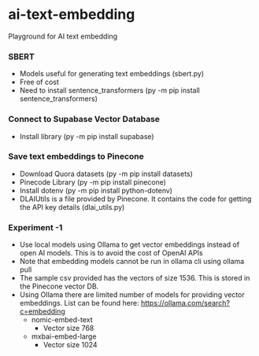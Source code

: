 # ai-text-embedding
Playground for AI text embedding

### SBERT
- Models useful for generating text embeddings (sbert.py)
- Free of cost
- Need to install sentence_transformers (py -m pip install sentence_transformers)

### Connect to Supabase Vector Database
- Install library (py -m pip install supabase)

### Save text embeddings to Pinecone
- Download Quora datasets (py -m pip install datasets)
- Pinecode Library (py -m pip install pinecone)
- Install dotenv (py -m pip install python-dotenv)
- DLAIUtils is a file provided by Pinecone. It contains the code for getting the API key details (dlai_utils.py)

### Experiment -1
- Use local models using Ollama to get vector embeddings instead of open AI models. This is to avoid the cost of OpenAI APIs 
- Note that embedding models cannot be run in ollama cli using ollama pull
- The sample csv provided has the vectors of size 1536. This is stored in the Pinecone vector DB.
- Using Ollama there are limited number of models for providing vector embeddings. List can be found here: https://ollama.com/search?c=embedding
  - nomic-embed-text
     - Vector size 768
  - mxbai-embed-large
     - Vector size 1024